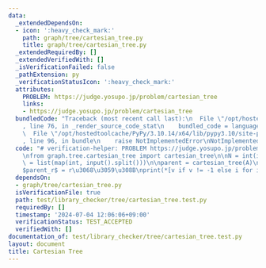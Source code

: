 ```yaml
---
data:
  _extendedDependsOn:
  - icon: ':heavy_check_mark:'
    path: graph/tree/cartesian_tree.py
    title: graph/tree/cartesian_tree.py
  _extendedRequiredBy: []
  _extendedVerifiedWith: []
  _isVerificationFailed: false
  _pathExtension: py
  _verificationStatusIcon: ':heavy_check_mark:'
  attributes:
    PROBLEM: https://judge.yosupo.jp/problem/cartesian_tree
    links:
    - https://judge.yosupo.jp/problem/cartesian_tree
  bundledCode: "Traceback (most recent call last):\n  File \"/opt/hostedtoolcache/PyPy/3.10.14/x64/lib/pypy3.10/site-packages/onlinejudge_verify/documentation/build.py\"\
    , line 76, in _render_source_code_stat\n    bundled_code = language.bundle(\n\
    \  File \"/opt/hostedtoolcache/PyPy/3.10.14/x64/lib/pypy3.10/site-packages/onlinejudge_verify/languages/python.py\"\
    , line 96, in bundle\n    raise NotImplementedError\nNotImplementedError\n"
  code: "# verification-helper: PROBLEM https://judge.yosupo.jp/problem/cartesian_tree\n\
    \nfrom graph.tree.cartesian_tree import cartesian_tree\n\nN = int(input())\nA\
    \ = list(map(int, input().split()))\n\nparent = cartesian_tree(A)\n# \u6839\u306F\
    $parent_r$ = r\u3068\u3059\u308B\nprint(*[v if v != -1 else i for i, v in enumerate(parent)])\n"
  dependsOn:
  - graph/tree/cartesian_tree.py
  isVerificationFile: true
  path: test/library_checker/tree/cartesian_tree.test.py
  requiredBy: []
  timestamp: '2024-07-04 12:06:06+09:00'
  verificationStatus: TEST_ACCEPTED
  verifiedWith: []
documentation_of: test/library_checker/tree/cartesian_tree.test.py
layout: document
title: Cartesian Tree
---
```

